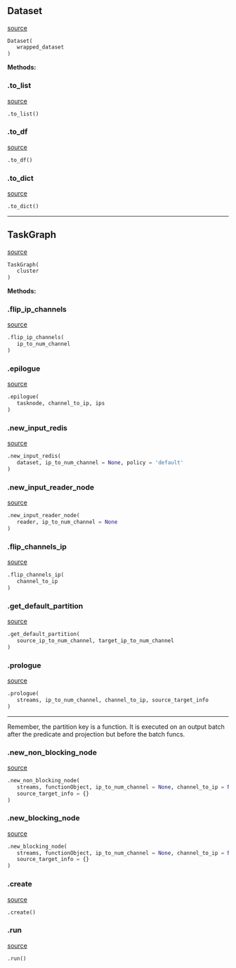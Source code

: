 #


## Dataset
[source](https://github.com/blob/master/quokka_runtime.py/#L20)
```python 
Dataset(
   wrapped_dataset
)
```




**Methods:**


### .to_list
[source](https://github.com/blob/master/quokka_runtime.py/#L25)
```python
.to_list()
```


### .to_df
[source](https://github.com/blob/master/quokka_runtime.py/#L28)
```python
.to_df()
```


### .to_dict
[source](https://github.com/blob/master/quokka_runtime.py/#L31)
```python
.to_dict()
```


----


## TaskGraph
[source](https://github.com/blob/master/quokka_runtime.py/#L108)
```python 
TaskGraph(
   cluster
)
```




**Methods:**


### .flip_ip_channels
[source](https://github.com/blob/master/quokka_runtime.py/#L126)
```python
.flip_ip_channels(
   ip_to_num_channel
)
```


### .epilogue
[source](https://github.com/blob/master/quokka_runtime.py/#L139)
```python
.epilogue(
   tasknode, channel_to_ip, ips
)
```


### .new_input_redis
[source](https://github.com/blob/master/quokka_runtime.py/#L146)
```python
.new_input_redis(
   dataset, ip_to_num_channel = None, policy = 'default'
)
```


### .new_input_reader_node
[source](https://github.com/blob/master/quokka_runtime.py/#L209)
```python
.new_input_reader_node(
   reader, ip_to_num_channel = None
)
```


### .flip_channels_ip
[source](https://github.com/blob/master/quokka_runtime.py/#L242)
```python
.flip_channels_ip(
   channel_to_ip
)
```


### .get_default_partition
[source](https://github.com/blob/master/quokka_runtime.py/#L249)
```python
.get_default_partition(
   source_ip_to_num_channel, target_ip_to_num_channel
)
```


### .prologue
[source](https://github.com/blob/master/quokka_runtime.py/#L286)
```python
.prologue(
   streams, ip_to_num_channel, channel_to_ip, source_target_info
)
```

---
Remember, the partition key is a function. It is executed on an output batch after the predicate and projection but before the batch funcs.

### .new_non_blocking_node
[source](https://github.com/blob/master/quokka_runtime.py/#L365)
```python
.new_non_blocking_node(
   streams, functionObject, ip_to_num_channel = None, channel_to_ip = None,
   source_target_info = {}
)
```


### .new_blocking_node
[source](https://github.com/blob/master/quokka_runtime.py/#L382)
```python
.new_blocking_node(
   streams, functionObject, ip_to_num_channel = None, channel_to_ip = None,
   source_target_info = {}
)
```


### .create
[source](https://github.com/blob/master/quokka_runtime.py/#L404)
```python
.create()
```


### .run
[source](https://github.com/blob/master/quokka_runtime.py/#L414)
```python
.run()
```


